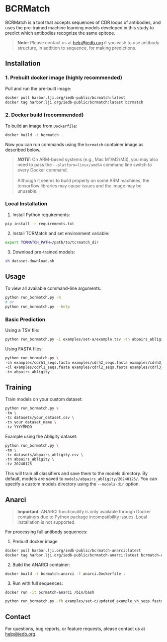 # BCRMatch

BCRMatch is a tool that accepts sequences of CDR loops of antibodies, and uses the pre-trained machine learning models developed in this study to predict which antibodies recognize the same epitope.

> **Note**: Please contact us at help@iedb.org if you wish to use antibody structure, in addition to sequence, for making predictions.

## Installation

### 1. Prebuilt docker image (highly recommended)

Pull and run the pre-built image:

```bash
docker pull harbor.lji.org/iedb-public/bcrmatch:latest
docker tag harbor.lji.org/iedb-public/bcrmatch:latest bcrmatch
```

### 2. Docker build (recommended)

To build an image from `Dockerfile`:

```bash
docker build -t bcrmatch .
```

Now you can run commands using the ``bcrmatch`` container image as described below.

> **_NOTE_**: On ARM-based systems (e.g., Mac M1/M2/M3), you may also need to pass the ``--platform=linux/amd64`` command line switch to every Docker command.<br><br>Although it seems to build properly on some ARM machines, the tensorflow libraries may cause issues and the image may be unusable.


### Local Installation

1. Install Python requirements:
```bash
pip install -r requirements.txt
```

2. Install TCRMatch and set environment variable:
```bash
export TCRMATCH_PATH=/path/to/tcrmatch_dir
```

3. Download pre-trained models:
```bash
sh dataset-download.sh
```

## Usage

To view all available command-line arguments:
```bash
python run_bcrmatch.py -h
# or
python run_bcrmatch.py --help
```

### Basic Prediction

Using a TSV file:
```bash
python run_bcrmatch.py -i examples/set-a/example.tsv -tn abpairs_abligity
```

Using FASTA files:
```bash
python run_bcrmatch.py \
-ch examples/cdrh1_seqs.fasta examples/cdrh2_seqs.fasta examples/cdrh3_seqs.fasta \
-cl examples/cdrl1_seqs.fasta examples/cdrl2_seqs.fasta examples/cdrl3_seqs.fasta \
-tn abpairs_abligity
```


## Training

Train models on your custom dataset:

```bash
python run_bcrmatch.py \
-tm \
-tc datasets/your_dataset.csv \
-tn your_dataset_name \
-tv YYYYMMDD
```

Example using the Abligity dataset:
```bash
python run_bcrmatch.py \
-tm \
-tc datasets/abpairs_abligity.csv \
-tn abpairs_abligity \
-tv 20240125
```

This will train all classifiers and save them to the models directory. By default, models are saved to `models/abpairs_abligity/20240125/`. You can specify a custom models directory using the `--models-dir` option.

## Anarci

> **Important**: ANARCI functionality is only available through Docker containers due to Python package incompatibility issues. Local installation is not supported.

For processing full antibody sequences:

1. Prebuilt docker image
```bash
docker pull harbor.lji.org/iedb-public/bcrmatch-anarci:latest
docker tag harbor.lji.org/iedb-public/bcrmatch-anarci:latest bcrmatch-anarci
```

2. Build the ANARCI container:
```bash
docker build -t bcrmatch-anarci -f anarci.Dockerfile .
```

3. Run with full sequences:
```bash
docker run -it bcrmatch-anarci /bin/bash

python run_bcrmatch.py -fh examples/set-c/updated_example_vh_seqs.fasta -fl examples/set-c/updated_example_vl_seqs.fasta -tn abpairs_abligity
```

## Contact

For questions, bug reports, or feature requests, please contact us at help@iedb.org.

